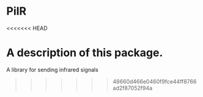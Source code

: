# PiIR
<<<<<<< HEAD

A description of this package.
=======
A library for sending infrared signals
>>>>>>> 48660d466e0460f9fce44ff8766ad2f87052f94a
